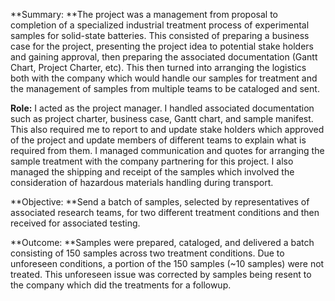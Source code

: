 **Summary: **The project was a management from proposal to completion of a specialized industrial treatment process of experimental samples for solid-state batteries. This consisted of preparing a business case for the project, presenting the project idea to potential stake holders and gaining approval, then preparing the associated documentation (Gantt Chart, Project Charter, etc). This then turned into arranging the logistics both with the company which would handle our samples for treatment and the management of samples from multiple teams to be cataloged and sent.

**Role:** I acted as the project manager. I handled associated documentation such as project charter, business case, Gantt chart, and sample manifest. This also required me to report to and update stake holders which approved of the project and update members of different teams to explain what is required from them. I managed communication and quotes for arranging the sample treatment with the company partnering for this project. I also managed the shipping and receipt of the samples which involved the consideration of hazardous materials handling during transport.

**Objective: **Send a batch of samples, selected by representatives of associated research teams, for two different treatment conditions and then received for associated testing.

**Outcome: **Samples were prepared, cataloged, and delivered a batch consisting of 150 samples across two treatment conditions. Due to unforeseen conditions, a portion of the 150 samples (~10 samples) were not treated. This unforeseen issue was corrected by samples being resent to the company which did the treatments for a followup.
